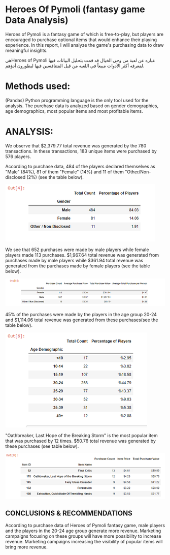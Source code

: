 # Heroes Of Pymoli (fantasy game Data Analysis)

Heroes of Pymoli is a fantasy game of which is free-to-play, but players are encouraged to purchase optional items that would enhance their playing experience. In this report, I will analyze the game's purchasing data to draw meaningful insights.

هيHeroes of Pymoli  عباره عن لعبة من وحي الخيال قد قمت بتحليل البيانات فيها لمعرفه أكثر الأدوات مبيعاً في اللعبه من قبل المتنافسين فيها ليطورون أدؤهم.

# Methods used:

(Pandas) Python programming language is the only tool used for the analysis. The purchase data is analyzed based on gender demographics, age demographics, most popular items and most profitable items.

# ANALYSIS:

We observe that $2,379.77 total revenue was generated by the 780 transactions. In these transactions, 183 unique items were purchased by 576 players.

According to purchase data, 484 of the players declared themselves as "Male" (84%), 81 of them "Female" (14%) and 11 of them "Other/Non-disclosed (2%) (see the table below).

![Figure 1](Images/Heropic1.PNG)


We see that 652 purchases were made by male players while female players made 113 purchases. $1,967.64 total revenue was generated from purchases made by male players while $361.94 total revenue was generated from the purchases made by female players (see the table below).

![Figure 2](Images/Heropic2.PNG)

45% of the purchases were made by the players in the age group 20-24 and $1,114.06 total revenue was generated from these purchases(see the table below). 

![Figure 3](Images/heropic3.PNG)

"Oathbreaker, Last Hope of the Breaking Storm" is the most popular item that was purchased by 12 times. $50.76 total revenue was generated by these purchases (see table below). 

![Figure 4](Images/hero6.PNG)

## CONCLUSIONS & RECOMMENDATIONS

According to purchase data of Heroes of Pymoli fantasy game, male players and the players in the 20-24 age group generate more revenue. Marketing campaigns focusing on these groups will have more possibility to increase revenue. Marketing campaigns increasing the visibility of popular items will bring more revenue. 

